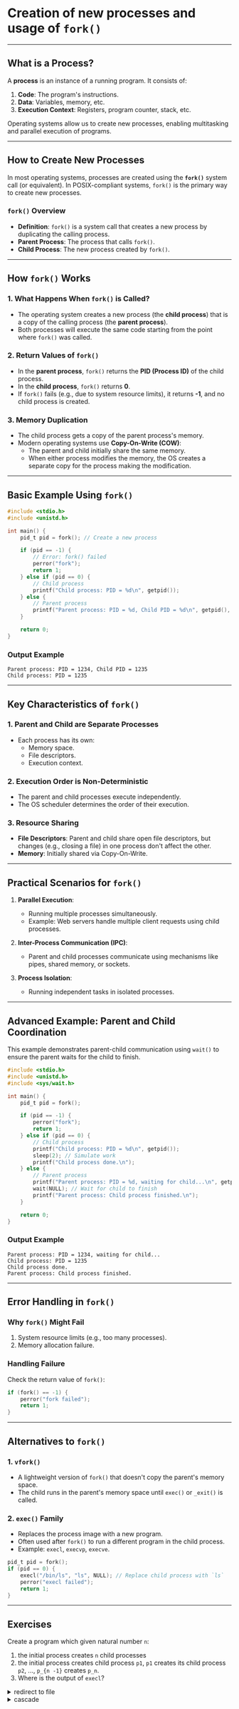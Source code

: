 # Creation of new processes and usage of `fork()`

---

## **What is a Process?**

A **process** is an instance of a running program. It consists of:
1. **Code**: The program's instructions.
2. **Data**: Variables, memory, etc.
3. **Execution Context**: Registers, program counter, stack, etc.

Operating systems allow us to create new processes, enabling multitasking and parallel execution of programs.

---

## **How to Create New Processes**

In most operating systems, processes are created using the **`fork()`** system call (or equivalent). In POSIX-compliant systems, `fork()` is the primary way to create new processes.

### **`fork()` Overview**
- **Definition**: `fork()` is a system call that creates a new process by duplicating the calling process.
- **Parent Process**: The process that calls `fork()`.
- **Child Process**: The new process created by `fork()`.

---

## **How `fork()` Works**

### 1. **What Happens When `fork()` is Called?**
- The operating system creates a new process (the **child process**) that is a copy of the calling process (the **parent process**).
- Both processes will execute the same code starting from the point where `fork()` was called.

### 2. **Return Values of `fork()`**
- In the **parent process**, `fork()` returns the **PID (Process ID)** of the child process.
- In the **child process**, `fork()` returns **0**.
- If `fork()` fails (e.g., due to system resource limits), it returns **-1**, and no child process is created.

### 3. **Memory Duplication**
- The child process gets a copy of the parent process's memory.
- Modern operating systems use **Copy-On-Write (COW)**:
  - The parent and child initially share the same memory.
  - When either process modifies the memory, the OS creates a separate copy for the process making the modification.

---

## **Basic Example Using `fork()`**

```c
#include <stdio.h>
#include <unistd.h>

int main() {
    pid_t pid = fork(); // Create a new process

    if (pid == -1) {
        // Error: fork() failed
        perror("fork");
        return 1;
    } else if (pid == 0) {
        // Child process
        printf("Child process: PID = %d\n", getpid());
    } else {
        // Parent process
        printf("Parent process: PID = %d, Child PID = %d\n", getpid(), pid);
    }

    return 0;
}
```

### **Output Example**
```
Parent process: PID = 1234, Child PID = 1235
Child process: PID = 1235
```

---

## **Key Characteristics of `fork()`**

### 1. **Parent and Child are Separate Processes**
- Each process has its own:
  - Memory space.
  - File descriptors.
  - Execution context.

### 2. **Execution Order is Non-Deterministic**
- The parent and child processes execute independently.
- The OS scheduler determines the order of their execution.

### 3. **Resource Sharing**
- **File Descriptors**: Parent and child share open file descriptors, but changes (e.g., closing a file) in one process don't affect the other.
- **Memory**: Initially shared via Copy-On-Write.

---

## **Practical Scenarios for `fork()`**

1. **Parallel Execution**:
   - Running multiple processes simultaneously.
   - Example: Web servers handle multiple client requests using child processes.

2. **Inter-Process Communication (IPC)**:
   - Parent and child processes communicate using mechanisms like pipes, shared memory, or sockets.

3. **Process Isolation**:
   - Running independent tasks in isolated processes.

---

## **Advanced Example: Parent and Child Coordination**

This example demonstrates parent-child communication using `wait()` to ensure the parent waits for the child to finish.

```c
#include <stdio.h>
#include <unistd.h>
#include <sys/wait.h>

int main() {
    pid_t pid = fork();

    if (pid == -1) {
        perror("fork");
        return 1;
    } else if (pid == 0) {
        // Child process
        printf("Child process: PID = %d\n", getpid());
        sleep(2); // Simulate work
        printf("Child process done.\n");
    } else {
        // Parent process
        printf("Parent process: PID = %d, waiting for child...\n", getpid());
        wait(NULL); // Wait for child to finish
        printf("Parent process: Child process finished.\n");
    }

    return 0;
}
```

### **Output Example**
```
Parent process: PID = 1234, waiting for child...
Child process: PID = 1235
Child process done.
Parent process: Child process finished.
```

---

## **Error Handling in `fork()`**

### Why `fork()` Might Fail
1. System resource limits (e.g., too many processes).
2. Memory allocation failure.

### Handling Failure
Check the return value of `fork()`:
```c
if (fork() == -1) {
    perror("fork failed");
    return 1;
}
```

---

## **Alternatives to `fork()`**

### 1. **`vfork()`**
- A lightweight version of `fork()` that doesn't copy the parent's memory space.
- The child runs in the parent's memory space until `exec()` or `_exit()` is called.

### 2. **`exec()` Family**
- Replaces the process image with a new program.
- Often used after `fork()` to run a different program in the child process.
- Example: `execl`, `execvp`, `execve`.

```c
pid_t pid = fork();
if (pid == 0) {
    execl("/bin/ls", "ls", NULL); // Replace child process with `ls`
    perror("execl failed");
    return 1;
}
```

---

## Exercises

Create a program which given natural number `n`:
1. the initial process creates `n` child processes
2. the initial process creates child process `p1`, `p1` creates its child process `p2`, ..., `p_{n -1}` creates `p_n`.
3. Where is the output of `execl`?

<details><summary>redirect to file</summary><code>
  pid_t pid = fork();
if (pid == 0) {
    int fd = open("output.txt", O_WRONLY | O_CREAT | O_TRUNC, 0644); // Open a file for writing
    dup2(fd, STDOUT_FILENO);  // Redirect stdout to the file
    close(fd);                // Close the file descriptor (no longer needed)
    execl("/bin/ls", "ls", NULL);  // Replace process with `ls`
    perror("execl failed");
    return 1;
}
</code></details>

<details><summary>cascade</summary><code>
  #include <stdio.h>
#include <stdlib.h>
#include <unistd.h>
#include <sys/types.h>
#include <sys/wait.h>

void create_process_chain(int current, int max_depth);

int main(int argc, char *argv[]) {
    if (argc != 2) {
        fprintf(stderr, "Usage: %s <number_of_processes>\n", argv[0]);
        return 1;
    }

    int n = atoi(argv[1]);
    if (n <= 0) {
        fprintf(stderr, "Number of processes must be positive\n");
        return 1;
    }

    printf("Process chain starting with main process (PID: %d)\n", getpid());
    
    // Start the process chain with the main process (process 0)
    create_process_chain(0, n);
    
    return 0;
}

void create_process_chain(int current, int max_depth) {
    if (current >= max_depth) {
        // We've reached the desired depth, no more processes to create
        printf("Process %d (PID: %d) - End of chain\n", current, getpid());
        return;
    }

    printf("Process %d (PID: %d) is creating process %d\n", 
           current, getpid(), current + 1);

    // Fork a child process
    pid_t pid = fork();

    if (pid < 0) {
        // Error
        perror("fork failed");
        exit(1);
    } else if (pid == 0) {
        // Child process
        printf("Process %d (PID: %d) was created by process %d\n", 
               current + 1, getpid(), current);
        
        // Recursive call to create the next process in the chain
        create_process_chain(current + 1, max_depth);
        
        // Child exits after creating its child (if any)
        exit(0);
    } else {
        // Parent process
        // Wait for the child to complete its chain
        int status;
        waitpid(pid, &status, 0);
        printf("Process %d (PID: %d) - Child %d (PID: %d) has completed\n", 
               current, getpid(), current + 1, pid);
    }
}
</code></details>

